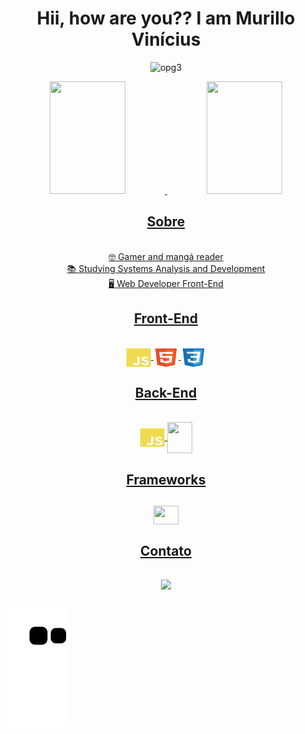 <h1 align="center"> Hii, how are you?? I am Murillo Vinícius</h1>

<div width="10" height="10%" align="center">
  
![opg3](https://user-images.githubusercontent.com/94003897/206335052-fdd29c09-de21-43ec-b2e4-95ec6cc4e88c.gif)
  
</div>



<div align="center">
  <a href="https://github.com/Murillou">
  <img width ="49%" height="180em" src="https://github-readme-stats.vercel.app/api?username=murillou&show_icons=true&theme=chartreuse-dark&include_all_commits=true&count_private=true"/>
  <img width = "49%" height="180em" src="https://github-readme-stats.vercel.app/api/top-langs/?username=murillou&layout=compact&langs_count=7&theme=chartreuse-dark"/>
</div>
   
  ## 
  <h2 align="center"> Sobre </h2>
<div align="center"><br>
  🤓 Gamer and mangá reader <br>
  📚 Studying Systems Analysis and Development<br>
  🖥️ Web Developer Front-End
</div>
  
  ##
  <h2 align="center"> Front-End </h2>
<div align="center"><br>
  <img align="center" alt="Rafa-Js" height="30" width="40" src="https://raw.githubusercontent.com/devicons/devicon/master/icons/javascript/javascript-plain.svg">
  <img align="center" alt="Rafa-HTML" height="30" width="40" src="https://raw.githubusercontent.com/devicons/devicon/master/icons/html5/html5-original.svg">
  <img align="center" alt="Rafa-CSS" height="30" width="40" src="https://raw.githubusercontent.com/devicons/devicon/master/icons/css3/css3-original.svg">        
</div>
  
  ##
   <h2 align="center"> Back-End </h2>
<div align="center"><br>
  <img align="center" alt="Rafa-Js" height="30" width="40" src="https://raw.githubusercontent.com/devicons/devicon/master/icons/javascript/javascript-plain.svg">
  <img align="center" height="50" width="40" src="https://cdn.jsdelivr.net/gh/devicons/devicon/icons/postgresql/postgresql-plain-wordmark.svg" />
                
</div> 
  
 ##
  <h2 align="center"> Frameworks <h2>
<div align="center">
  <img align="center" height="30" width="40" src="https://cdn.jsdelivr.net/gh/devicons/devicon/icons/wordpress/wordpress-plain.svg" />
</div>

##
 <h2 align="center"> Contato <h2>
<div align="center">
  <a href = "https://www.linkedin.com/in/murillo-vinícius-ferreira-pontes-5a7595219/"><img src="https://img.shields.io/badge/LinkedIn-0077B5?style=for-the-badge&logo=linkedin&logoColor=white"</a>
</div>
 
![snake gif](https://github.com/murillou/murillou/blob/output/github-contribution-grid-snake.svg)
